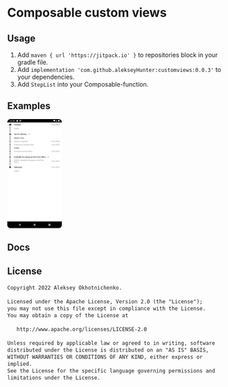 # Composable custom views

## Usage

1. Add `maven { url 'https://jitpack.io' }` to repositories block in your gradle file.
2. Add `implementation 'com.github.alekseyHunter:customviews:0.0.3'` to your dependencies.
3. Add `StepList` into your Composable-function.

## Examples

<img src="docs/steplist/Basic.png" width="25%">

## Docs



## License

    Copyright 2022 Aleksey Okhotnichenko.

    Licensed under the Apache License, Version 2.0 (the "License");
    you may not use this file except in compliance with the License.
    You may obtain a copy of the License at

       http://www.apache.org/licenses/LICENSE-2.0

    Unless required by applicable law or agreed to in writing, software
    distributed under the License is distributed on an "AS IS" BASIS,
    WITHOUT WARRANTIES OR CONDITIONS OF ANY KIND, either express or implied.
    See the License for the specific language governing permissions and
    limitations under the License.